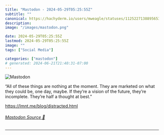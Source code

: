 ```yaml
---
title: "Mastodon - 2024-05-29T05:25:55Z"
subtitle: ""
canonical: https://hachyderm.io/users/mweagle/statuses/112522713889565351
description:
image: "/images/mastodon.png"

date: 2024-05-29T05:25:55Z
lastmod: 2024-05-29T05:25:55Z
image: ""
tags: ["Social Media"]

categories: ["mastodon"]
# generated: 2024-06-21T21:40:31-07:00
---
```

![Mastodon](/images/mastodon.png)

<p>“All of these things are nothing at the moment. They are marketed on what they could be, one day, maybe. If they’re a vision of the future, they’re incomplete. They’re half a thought at best.”</p><p><a href="https://lmnt.me/blog/distracted.html" target="_blank" rel="nofollow noopener noreferrer" translate="no"><span class="invisible">https://</span><span class="">lmnt.me/blog/distracted.html</span><span class="invisible"></span></a></p>


###### [Mastodon Source 🐘](https://hachyderm.io/@mweagle/112522713889565351)

___

